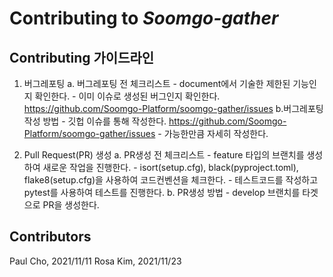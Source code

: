 # Contributing to _Soomgo-gather_

Contributing 가이드라인
------------

1. 버그레포팅
    a. 버그레포팅 전 체크리스트
        - document에서 기술한 제한된 기능인지 확인한다.
        - 이미 이슈로 생성된 버그인지 확인한다. <https://github.com/Soomgo-Platform/soomgo-gather/issues>
    b.버그레포팅 작성 방법
        - 깃헙 이슈를 통해 작성한다. <https://github.com/Soomgo-Platform/soomgo-gather/issues>
        - 가능한만큼 자세히 작성한다.

2. Pull Request(PR) 생성
    a. PR생성 전 체크리스트
        - feature 타입의 브랜치를 생성하여 새로운 작업을 진행한다.
        - isort(setup.cfg), black(pyproject.toml), flake8(setup.cfg)을 사용하여 코드컨벤션을 체크한다.
        - 테스트코드를 작성하고 pytest를 사용하여 테스트를 진행한다.
    b. PR생성 방법
        - develop 브랜치를 타겟으로 PR을 생성한다.


Contributors
------------

Paul Cho, 2021/11/11
Rosa Kim, 2021/11/23